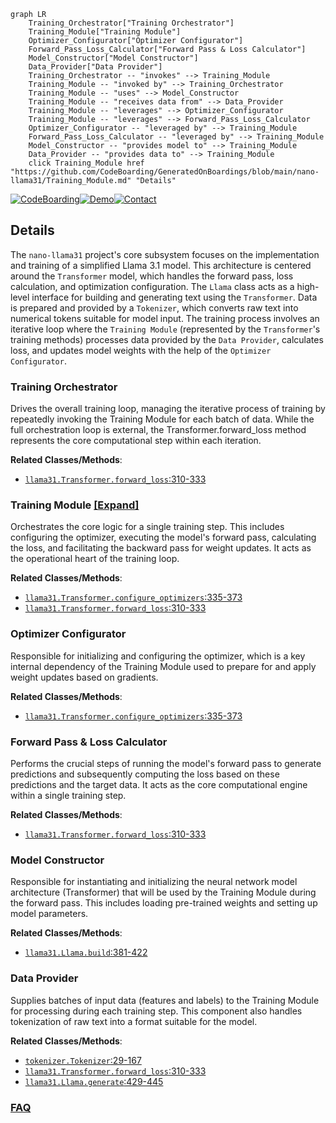 ```mermaid
graph LR
    Training_Orchestrator["Training Orchestrator"]
    Training_Module["Training Module"]
    Optimizer_Configurator["Optimizer Configurator"]
    Forward_Pass_Loss_Calculator["Forward Pass & Loss Calculator"]
    Model_Constructor["Model Constructor"]
    Data_Provider["Data Provider"]
    Training_Orchestrator -- "invokes" --> Training_Module
    Training_Module -- "invoked by" --> Training_Orchestrator
    Training_Module -- "uses" --> Model_Constructor
    Training_Module -- "receives data from" --> Data_Provider
    Training_Module -- "leverages" --> Optimizer_Configurator
    Training_Module -- "leverages" --> Forward_Pass_Loss_Calculator
    Optimizer_Configurator -- "leveraged by" --> Training_Module
    Forward_Pass_Loss_Calculator -- "leveraged by" --> Training_Module
    Model_Constructor -- "provides model to" --> Training_Module
    Data_Provider -- "provides data to" --> Training_Module
    click Training_Module href "https://github.com/CodeBoarding/GeneratedOnBoardings/blob/main/nano-llama31/Training_Module.md" "Details"
```

[![CodeBoarding](https://img.shields.io/badge/Generated%20by-CodeBoarding-9cf?style=flat-square)](https://github.com/CodeBoarding/GeneratedOnBoardings)[![Demo](https://img.shields.io/badge/Try%20our-Demo-blue?style=flat-square)](https://www.codeboarding.org/demo)[![Contact](https://img.shields.io/badge/Contact%20us%20-%20contact@codeboarding.org-lightgrey?style=flat-square)](mailto:contact@codeboarding.org)

## Details

The `nano-llama31` project's core subsystem focuses on the implementation and training of a simplified Llama 3.1 model. This architecture is centered around the `Transformer` model, which handles the forward pass, loss calculation, and optimization configuration. The `Llama` class acts as a high-level interface for building and generating text using the `Transformer`. Data is prepared and provided by a `Tokenizer`, which converts raw text into numerical tokens suitable for model input. The training process involves an iterative loop where the `Training Module` (represented by the `Transformer`'s training methods) processes data provided by the `Data Provider`, calculates loss, and updates model weights with the help of the `Optimizer Configurator`.

### Training Orchestrator
Drives the overall training loop, managing the iterative process of training by repeatedly invoking the Training Module for each batch of data. While the full orchestration loop is external, the Transformer.forward_loss method represents the core computational step within each iteration.


**Related Classes/Methods**:

- <a href="https://github.com/karpathy/nano-llama31/blob/master/llama31.py#L310-L333" target="_blank" rel="noopener noreferrer">`llama31.Transformer.forward_loss`:310-333</a>


### Training Module [[Expand]](./Training_Module.md)
Orchestrates the core logic for a single training step. This includes configuring the optimizer, executing the model's forward pass, calculating the loss, and facilitating the backward pass for weight updates. It acts as the operational heart of the training loop.


**Related Classes/Methods**:

- <a href="https://github.com/karpathy/nano-llama31/blob/master/llama31.py#L335-L373" target="_blank" rel="noopener noreferrer">`llama31.Transformer.configure_optimizers`:335-373</a>
- <a href="https://github.com/karpathy/nano-llama31/blob/master/llama31.py#L310-L333" target="_blank" rel="noopener noreferrer">`llama31.Transformer.forward_loss`:310-333</a>


### Optimizer Configurator
Responsible for initializing and configuring the optimizer, which is a key internal dependency of the Training Module used to prepare for and apply weight updates based on gradients.


**Related Classes/Methods**:

- <a href="https://github.com/karpathy/nano-llama31/blob/master/llama31.py#L335-L373" target="_blank" rel="noopener noreferrer">`llama31.Transformer.configure_optimizers`:335-373</a>


### Forward Pass & Loss Calculator
Performs the crucial steps of running the model's forward pass to generate predictions and subsequently computing the loss based on these predictions and the target data. It acts as the core computational engine within a single training step.


**Related Classes/Methods**:

- <a href="https://github.com/karpathy/nano-llama31/blob/master/llama31.py#L310-L333" target="_blank" rel="noopener noreferrer">`llama31.Transformer.forward_loss`:310-333</a>


### Model Constructor
Responsible for instantiating and initializing the neural network model architecture (Transformer) that will be used by the Training Module during the forward pass. This includes loading pre-trained weights and setting up model parameters.


**Related Classes/Methods**:

- <a href="https://github.com/karpathy/nano-llama31/blob/master/llama31.py#L381-L422" target="_blank" rel="noopener noreferrer">`llama31.Llama.build`:381-422</a>


### Data Provider
Supplies batches of input data (features and labels) to the Training Module for processing during each training step. This component also handles tokenization of raw text into a format suitable for the model.


**Related Classes/Methods**:

- <a href="https://github.com/karpathy/nano-llama31/blob/master/tokenizer.py#L29-L167" target="_blank" rel="noopener noreferrer">`tokenizer.Tokenizer`:29-167</a>
- <a href="https://github.com/karpathy/nano-llama31/blob/master/llama31.py#L310-L333" target="_blank" rel="noopener noreferrer">`llama31.Transformer.forward_loss`:310-333</a>
- <a href="https://github.com/karpathy/nano-llama31/blob/master/llama31.py#L429-L445" target="_blank" rel="noopener noreferrer">`llama31.Llama.generate`:429-445</a>




### [FAQ](https://github.com/CodeBoarding/GeneratedOnBoardings/tree/main?tab=readme-ov-file#faq)